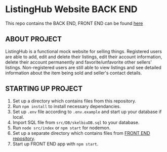 # ListingHub Website BACK END

This repo contains the BACK END,
FRONT END can be found [here](https://github.com/twomooncakes/skelbiu-fe-db)

## ABOUT PROJECT

ListingHub is a functional mock website for selling things. Registered users are able to add, edit and delete their listings, edit their account information, delete their account permanently and favorite/unfavorite other sellers' listings. Non-registered users are still able to view listings and see detailed information about the item being sold and seller's contact details.

## STARTING UP PROJECT

1. Set up a directory which contains files from this repository.
2. Run `npm install` to install necessary dependancies.
3. Set up `.env` file according to `.env.example` and start up your database if local.
4. Import SQL file from `src/DB/skelbiuDB.sql` to your database.
5. Run `node src/index` or `npm start` for nodemon.
6. Set up a separate directory which contains files from [FRONT END repository](https://github.com/twomooncakes/skelbiu-fe-db).
7. Start up FRONT END app with `npm start`.

